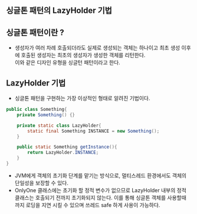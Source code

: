 ## 싱글톤 패턴의 LazyHolder 기법

## 싱글톤 패턴이란 ?
- 생성자가 여러 차례 호출되더라도 실제로 생성되는 객체는 하나이고 최초 생성 이후에 호출된 생성자는 최초의 생성자가 생성한 객체를 리턴한다.  
이와 같은 디자인 유형을 싱글턴 패턴이라고 한다.

## LazyHolder 기법
- 싱글톤 패턴을 구현하는 가장 이상적인 형태로 알려진 기법이다.
```java
public class Something{ 
    private Something() {}

    private static class LazyHolder{ 
        static final Something INSTANCE = new Something(); 
    }

    public static Something getInstance(){ 
        return LazyHolder.INSTANCE; 
    }
} 
```
- JVM에게 객체의 초기화 단계를 맡기는 방식으로, 멀티스레드 환경에서도 객체의 단일성을 보장할 수 있다.
- OnlyOne 클래스에는 초기화 할 정적 변수가 없으므로 LazyHolder 내부의 정적 클래스는 호출되기 전까지 초기화되지 않는다.
  이를 통해 싱글톤 객체를 사용할때 까지 로딩을 지연 시킬 수 있으며 쓰레드 safe 하게 사용이 가능하다. 
